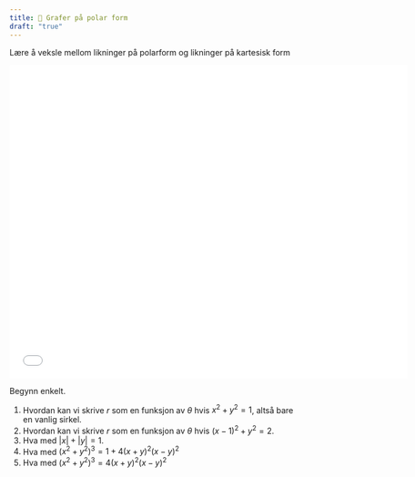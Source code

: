 ```yaml
---
title: 📄 Grafer på polar form
draft: "true"
---
```


Lære å veksle mellom likninger på polarform og likninger på kartesisk form



<iframe src="Files\polar_animasjon.html" width="700" height="550" style="border:none;"></iframe>


Begynn enkelt. 

1. Hvordan kan vi skrive $r$ som en funksjon av $\theta$ hvis $x^2+y^2 =1$, altså bare en vanlig sirkel.
2. Hvordan kan vi skrive $r$ som en funksjon av $\theta$ hvis $(x-1)^2+y^2 =2$.
3. Hva med $|x|+|y|=1$.
4. Hva med $(x^2+y^2)^3 = 1+4(x+y)^2(x-y)^2$
5. Hva med $(x^2+y^2)^3 = 4(x+y)^2(x-y)^2$
